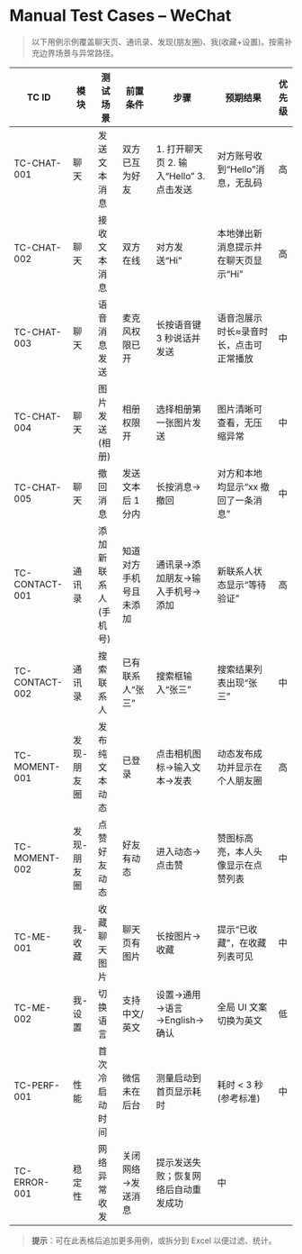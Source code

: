 # Manual Test Cases – WeChat

> 以下用例示例覆盖聊天页、通讯录、发现(朋友圈)、我(收藏+设置)。按需补充边界场景与异常路径。

| TC ID | 模块 | 测试场景 | 前置条件 | 步骤 | 预期结果 | 优先级 |
| ----- | ---- | -------- | -------- | ---- | -------- | ----- |
| TC-CHAT-001 | 聊天 | 发送文本消息 | 双方已互为好友 | 1. 打开聊天页 2. 输入“Hello” 3. 点击发送 | 对方账号收到“Hello”消息，无乱码 | 高 |
| TC-CHAT-002 | 聊天 | 接收文本消息 | 双方在线 | 对方发送“Hi” | 本地弹出新消息提示并在聊天页显示“Hi” | 高 |
| TC-CHAT-003 | 聊天 | 语音消息发送 | 麦克风权限已开 | 长按语音键 3 秒说话并发送 | 语音泡展示时长≈录音时长，点击可正常播放 | 中 |
| TC-CHAT-004 | 聊天 | 图片发送(相册) | 相册权限开 | 选择相册第一张图片发送 | 图片清晰可查看，无压缩异常 | 中 |
| TC-CHAT-005 | 聊天 | 撤回消息 | 发送文本后 1 分内 | 长按消息→撤回 | 对方和本地均显示“xx 撤回了一条消息” | 中 |
| TC-CONTACT-001 | 通讯录 | 添加新联系人(手机号) | 知道对方手机号且未添加 | 通讯录→添加朋友→输入手机号→添加 | 新联系人状态显示“等待验证” | 高 |
| TC-CONTACT-002 | 通讯录 | 搜索联系人 | 已有联系人“张三” | 搜索框输入“张三” | 搜索结果列表出现“张三” | 中 |
| TC-MOMENT-001 | 发现-朋友圈 | 发布纯文本动态 | 已登录 | 点击相机图标→输入文本→发表 | 动态发布成功并显示在个人朋友圈 | 高 |
| TC-MOMENT-002 | 发现-朋友圈 | 点赞好友动态 | 好友有动态 | 进入动态→点击赞 | 赞图标高亮，本人头像显示在点赞列表 | 中 |
| TC-ME-001 | 我-收藏 | 收藏聊天图片 | 聊天页有图片 | 长按图片→收藏 | 提示“已收藏”，在收藏列表可见 | 中 |
| TC-ME-002 | 我-设置 | 切换语言 | 支持中文/英文 | 设置→通用→语言→English→确认 | 全局 UI 文案切换为英文 | 低 |
| TC-PERF-001 | 性能 | 首次冷启动时间 | 微信未在后台 | 测量启动到首页显示耗时 | 耗时 < 3 秒 (参考标准) | 中 |
| TC-ERROR-001 | 稳定性 | 网络异常收发 | 关闭网络→发送消息 | 提示发送失败；恢复网络后自动重发成功 | 中 |

> **提示**：可在此表格后追加更多用例，或拆分到 Excel 以便过滤、统计。